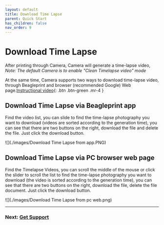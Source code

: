 ```yaml
---
layout: default
title: Download Time Lapse
parent: Quick Start
has_children: false
nav_order: 9
---
```


# Download Time Lapse

After printing through Camera, Camera will generate a time-lapse video,
_Note: The default Camera is to enable "Clean Timelapse video" mode_

At the same time, Camera supports two ways to download time-lapse video, through Beagleprint and browser (recommended Google) Web page.[Instructional video](https://www.youtube.com/watch?v=_HuWAhjcNNU&list=PLSc0XAQ8Rossckz3ZaQxcMA49GijutVPY&index=9){: .btn .btn-green .mr-4 }

## Download Time Lapse via Beagleprint app

Find the video list, you can slide to find the time-lapse photography you want to download (videos are sorted according to the generation time), you can see that there are two buttons on the right, download the file and delete the file. Just click the download button.

![](./images/Download Time Lapse from app.PNG)


## Download Time Lapse via PC browser web page

Find the Timelapse Videos, you can scroll the middle of the mouse or click the slider to scroll the list to find the time-lapse photography you want to download (the video is sorted according to the generation time), you can see that there are two buttons on the right, download the file, delete the file document. Just click the download button.

![](./images/Download Time Lapse from pc web.png)



----
### Next: [Get Support](../Get%20Support/index.md)
